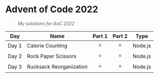 # Advent of Code 2022

> *My solutions for AoC 2022*

| Day | Name | Part 1 | Part 2 | Type |
| :---: | --- | :---: | :---: | :---: |
| Day 1 | Calorie Counting | ⭐ | ⭐ | Node.js |
| Day 2 | Rock Paper Scissors | ⭐ | ⭐ | Node.js |
| Day 3 | Rucksack Reorganization | ⭐ | ⭐ | Node.js |

<!--
| Day 4 | Camp Cleanup | ⭐ | ⭐ | Node.js |
| Day 5 | Supply Stacks | ⭐ | ⭐ | Deleted |
| Day 6 | Tuning Trouble | ⭐ | ⭐ | Node.js |
-->
